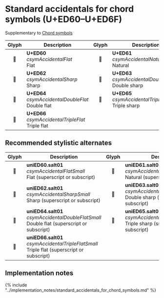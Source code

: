 Standard accidentals for chord symbols (U+ED60–U+ED6F)
======================================================

Supplementary to [Chord symbols](chord-symbols.md)

| **Glyph** | **Description** | **Glyph** | **Description**
| :-------: | --------------- | :-------: | ---------------
|<span class="bravura_large">&#xed60;</span> | **U+ED60**<br/>*csymAccidentalFlat*<br/>Flat | <span class="bravura_large">&#xed61;</span> | **U+ED61**<br/>*csymAccidentalNatural*<br/>Natural
|<span class="bravura_large">&#xed62;</span> | **U+ED62**<br/>*csymAccidentalSharp*<br/>Sharp | <span class="bravura_large">&#xed63;</span> | **U+ED63**<br/>*csymAccidentalDoubleSharp*<br/>Double sharp
|<span class="bravura_large">&#xed64;</span> | **U+ED64**<br/>*csymAccidentalDoubleFlat*<br/>Double flat | <span class="bravura_large">&#xed65;</span> | **U+ED65**<br/>*csymAccidentalTripleSharp*<br/>Triple sharp
|<span class="bravura_large">&#xed66;</span> | **U+ED66**<br/>*csymAccidentalTripleFlat*<br/>Triple flat | &nbsp; | &nbsp;

Recommended stylistic alternates
--------------------------------
| **Glyph** | **Description** | **Glyph** | **Description**
| :-------: | --------------- | :-------: | ---------------
|<span class="bravura_large">&#xf4dc;</span> | **uniED60.salt01**<br/>*csymAccidentalFlatSmall*<br/>Flat (superscript or subscript) | <span class="bravura_large">&#xf4dd;</span> | **uniED61.salt01**<br/>*csymAccidentalNaturalSmall*<br/>Natural (superscript or subscript)
|<span class="bravura_large">&#xf4de;</span> | **uniED62.salt01**<br/>*csymAccidentalSharpSmall*<br/>Sharp (superscript or subscript) | <span class="bravura_large">&#xf4df;</span> | **uniED63.salt01**<br/>*csymAccidentalDoubleSharpSmall*<br/>Double sharp (superscript or subscript)
|<span class="bravura_large">&#xf4e0;</span> | **uniED64.salt01**<br/>*csymAccidentalDoubleFlatSmall*<br/>Double flat (superscript or subscript) | <span class="bravura_large">&#xf4e1;</span> | **uniED65.salt01**<br/>*csymAccidentalTripleSharpSmall*<br/>Triple sharp (superscript or subscript)
|<span class="bravura_large">&#xf4e2;</span> | **uniED66.salt01**<br/>*csymAccidentalTripleFlatSmall*<br/>Triple flat (superscript or subscript) | &nbsp; | &nbsp;

Implementation notes
---------------------

{% include "../implementation_notes/standard_accidentals_for_chord_symbols.md" %}